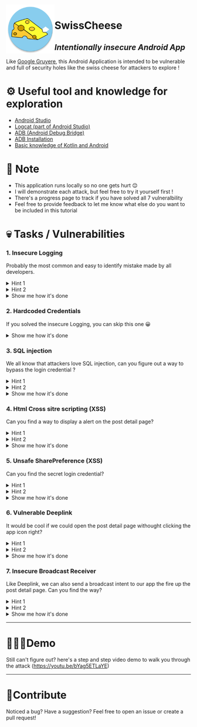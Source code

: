 <img align="left" width="132" height="132" src="app/src/main/res/mipmap-xxxhdpi/ic_launcher_cheese_round.png">

# SwissCheese
## _Intentionally insecure Android App_

Like [Google Gruyere](https://google-gruyere.appspot.com/#0__gruyere), this Android Application is intended to be vulnerable and full of security holes like the swiss cheese for attackers to explore !

# ⚙️  Useful tool and knowledge for exploration
- [Android Studio](https://developer.android.com/studio/?gclsrc=aw.ds&gclid=CjwKCAiA1aiMBhAUEiwACw25Mdq_m6rZmh9HXFZsOFTy3FqE6lJmqGxSTQJ0u8CRw9ucsf34vocjUBoCnsoQAvD_BwE)
- [Logcat (part of Android Studio)](https://developer.android.com/studio/command-line/logcat)
- [ADB (Android Debug Bridge)](https://developer.android.com/studio/command-line/adb)
- [ADB Installation](https://www.xda-developers.com/install-adb-windows-macos-linux/#adbsetupmacos)
- [Basic knowledge of Kotlin and Android](https://developer.android.com/quality?gclsrc=aw.ds&gclid=CjwKCAiA1aiMBhAUEiwACw25MaY1otf3Lm_UWfOuoUo_RTSdWYAUQp_Yuf5ZgSaknfHu9aaHcHV6SRoCXv4QAvD_BwE)

# 📌 Note
* This application runs locally so no one gets hurt :relieved:
* I will demonstrate each attack, but feel free to try it yourself first !
* There's a progress page to track if you have solved all 7 vulneralbility
* Feel free to provide feedback to let me know what else do you want to be included in this tutorial

# 💀  Tasks / Vulnerabilities

### 1. Insecure Logging
Probably the most common and easy to identify mistake made by all developers.

<details>
<summary>Hint 1</summary>
<br>
logcat can be a great helper 🐱
<br><br>
</details>

<details>
<summary>Hint 2</summary>
<br>
Check out the login page log and see if there's something there
<br><br>
</details>

<details>
<summary>Show me how it's done</summary>
  <br>
 <li>openup Android Studio</li>
 <li>Connect your simulator/phone to your computer and in developer mode</li>
 <li>Checkout the Login page of the application</li> 
 <li>Notice there's a piece of log that says <code>com.chang.jonathan.swisscheese D/LoginActivity: its not secretUsername and secretPassword </code></li>
 <li>Typed the secretUsernamd and SecretPassword to the login page</li> 
  <br><br>
</details>

### 2. Hardcoded Credentials
If you solved the insecure Logging, you can skip this one 😀
<details>
<summary>Show me how it's done</summary>
<br>
Checkout the Insecure Logging part!
<br><br>
</details>

### 3. SQL injection
We all know that attackers love SQL injection, can you figure out a way to bypass the login credential ?
<details>
<summary>Hint 1</summary>
<br>
The app runs a SQlite data base
<br><br>
</details>

<details>
<summary>Hint 2</summary>
<br>
if you choose the correct injection code, you don't even have to type the password !!!
<br><br>
</details>

<details>
<summary>Show me how it's done</summary>
  <br>

 <p>Feel free to use the magic code<code>admin' or 1=1--</code>. 🧙‍♂️</p>
</details>


### 4. Html Cross sitre scripting (XSS)
Can you find a way to display a alert on the post detail page?
<details>
<summary>Hint 1</summary>
<br>
The post detail page content display the post by html
<br>
</details>

<details>
<summary>Hint 2</summary>
<br>
Once login, you can click the + sign on top right corner to add your own post
<br>
</details>

<details>
<summary>Show me how it's done</summary>
  <br>
 <li>Login to the app</li>
 <li>Click on the + sign on top right corner</li>
 <li>Enter the malicious html code in the content part</li> 
 <li>Code could look like this<code>< a href="http://foo.com/login.php?username=%22+%2F%3E%3Cscript%3Ealert%28%27XSS%21%27%29%3B%3C%2Fscript%3E">Click here for free money!</a > </code></li>
 <li>View the post you just entered</li> 
  <br><br>
</details>

### 5. Unsafe SharePreference (XSS)
Can you find the secret login credential?
<details>
<summary>Hint 1</summary>
<br>
You can view the sharedpreference folder from ADB
<br>
</details>

<details>
<summary>Hint 2</summary>
<br>
The sharepreference folder is at <code>/data/data/com.chang.jonathan.swisscheese/shared_prefs</code>
<br>
</details>

<details>
<summary>Show me how it's done</summary>
  <br>
 <li>Fired up adb</li>
 <li>enter <code>./adb shell</code> to view the phone folders, you will see the <code>#</code> sign poped up</li>
 <li>enter <code>cd /data/data/com.chang.jonathan.swisscheese/shared_prefs </code> to visit the sharedpreference folder of the app</li>
 <li>To view the secretCode.xml enter <code>cat secretCode.xml</code></li> 
 <li>wala 💥, you found the secret login credential </li> 
  <br><br>
</details>

### 6. Vulnerable Deeplink
It would be cool if we could open the post detail page withought clicking the app icon right?

<details>
<summary>Hint 1</summary>
<br>
If there were a web version of the application, the url would be something like this "http://www.swisscheese.com/swiss?t=hi\&c=YourHacked"
<br>
</details>

<details>
<summary>Hint 2</summary>
<br>
ADB could send an intent to any app if the format is right, check out the </code>AndroidManifest.xml</code> file and see if you can find the right format
<br>
</details>
<details>
<summary>Show me how it's done</summary>
 <li>There are 2 ways to do this. You can write a separated "attacker" application or simulate the attack by ADB. </li>
 <li>Fire up the adb </li>
<li>enter <code>./adb shell am start -d "http://www.swisscheese.com/swiss?t=hi\&c=YourHacked" </code> to send the intent</li>
  <li>by looking at the url you can see that you can enter the malicious code by changing the <code>c=XXX</code> part</li>
</details>


### 7. Insecure Broadcast Receiver
Like Deeplink, we can also send a broadcast intent to our app the fire up the post detail page. Can you find the way?

<details>
<summary>Hint 1</summary>
<br>
<code>AndroidManifest.xml</code> is a great place to start
<br>
</details>

<details>
<summary>Hint 2</summary>
<br>
ADB can also send a intent to the receiver. See if there's any receiver in the </code>AndroidManifest.xml</code> file.
<br>
</details>

<details>
<summary>Show me how it's done</summary>
 <li>Like the deeplink, there are 2 ways to do this. You can write a separated "attacker" application or simulate the attack by ADB. </li>
 <li>Fire up the adb </li>
  <li>enter <code>./adb shell am start -n com.chang.jonathan.swisscheese/.MainActivity</code> to find the registered intent</li>
 <li>enter <code>./adb shell am broadcast -a com.chang.jonathan.swisscheese.CUSTOME_INTENT --es content "YourHacked"</code> to send the intent</li>
 <li>by looking at the url you can see that you can enter the malicious code by changing the <code>--es content "YourHacked"</code> part</li>
</details>


---
# 💁🏽‍♂️Demo
Still can't figure out? here's a step and step video demo to walk you through the attack (https://youtu.be/bYag5ETLaYE)

---
# 🙈Contribute

Noticed a bug? Have a suggestion? Feel free to open an issue or create a pull request!



